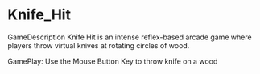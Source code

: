 # Knife_Hit
GameDescription  Knife Hit is an intense reflex-based arcade game where players throw virtual knives at rotating circles of wood. 

GamePlay:  Use the Mouse Button Key to throw knife on a wood
